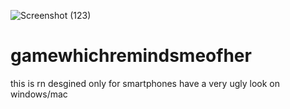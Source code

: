 ![Screenshot (123)](https://user-images.githubusercontent.com/111289008/218253226-fb150f4e-66f8-49b1-a786-3d9fa22a30d0.png)
# gamewhichremindsmeofher
this is rn desgined only for smartphones have a very ugly look on windows/mac
